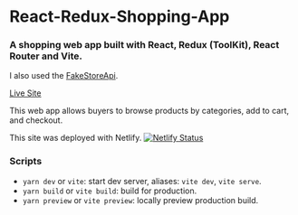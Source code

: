 # React-Redux-Shopping-App

### A shopping web app built with React, Redux (ToolKit), React Router and Vite.

I also used the [FakeStoreApi](https://fakestoreapi.com/).

[Live Site](https://jemeni-react-redux-shopping-app.netlify.app/)

This web app allows buyers to browse products by categories, add to cart, and checkout.

This site was deployed with Netlify. [![Netlify Status](https://api.netlify.com/api/v1/badges/0bd95ac3-1e3e-4f0d-af41-10225612b357/deploy-status)](https://app.netlify.com/sites/jemeni-react-redux-shopping-app/deploys) 


### Scripts
  - `yarn dev` or `vite`:  start dev server, aliases: `vite dev`, `vite serve`.
  - `yarn build` or `vite build`: build for production.
  - `yarn preview` or `vite preview`: locally preview production build.
